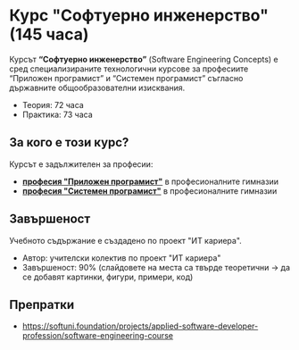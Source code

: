 # Курс "Софтуерно инженерство" (145 часа)

Курсът **“Софтуерно инженерство”** (Software Engineering Concepts) е сред специализираните технологични курсове за професиите “Приложен програмист” и “Системен програмист” съгласно държавните общообразователни изисквания.
 - Теория: 72 часа
 - Практика: 73 часа

## За кого е този курс?

Курсът е задължителен за професии:
 - [**професия "Приложен програмист"**](https://github.com/BG-IT-Edu/School-Programming/tree/main/Courses/Applied-Programmer) в професионалните гимназии
 - [**професия "Системен програмист"**](https://github.com/BG-IT-Edu/School-Programming/tree/main/Courses/System-Programmer) в професионалните гимназии
 
## Завършеност

Учебното съдържание е създадено по проект "ИТ кариера".
 - Автор: учителски колектив по проект "ИТ кариера"
 - Завършеност: 90% (слайдовете на места са твърде теоретични -> да се добавят картинки, фигури, примери, код)

## Препратки
 - https://softuni.foundation/projects/applied-software-developer-profession/software-engineering-course
